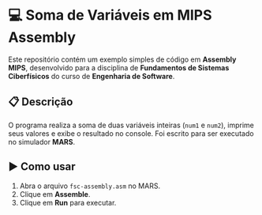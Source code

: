 # 💻 Soma de Variáveis em MIPS Assembly

Este repositório contém um exemplo simples de código em **Assembly MIPS**, desenvolvido para a disciplina de **Fundamentos de Sistemas Ciberfísicos** do curso de **Engenharia de Software**.

## 📋 Descrição

O programa realiza a soma de duas variáveis inteiras (`num1` e `num2`), imprime seus valores e exibe o resultado no console. Foi escrito para ser executado no simulador **MARS**.

## ▶️ Como usar

1. Abra o arquivo `fsc-assembly.asm` no MARS.
2. Clique em **Assemble**.
3. Clique em **Run** para executar.

